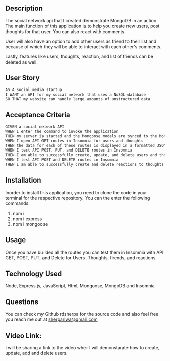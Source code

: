 ## Description

The social network api that I created demonstrate MongoDB in an action. The main function of this application is to help you create new users, post thoughts for that user. You can also react with comments.

User will also have an option to add other users as friend to their list and because of which they will be able to interact with each other's comments.

Lastly, features like users, thoughts, reaction, and list of friends can be deleted as well.

## User Story

```md
AS A social media startup
I WANT an API for my social network that uses a NoSQL database
SO THAT my website can handle large amounts of unstructured data
```

## Acceptance Criteria

```md
GIVEN a social network API
WHEN I enter the command to invoke the application
THEN my server is started and the Mongoose models are synced to the MongoDB database
WHEN I open API GET routes in Insomnia for users and thoughts
THEN the data for each of these routes is displayed in a formatted JSON
WHEN I test API POST, PUT, and DELETE routes in Insomnia
THEN I am able to successfully create, update, and delete users and thoughts in my database
WHEN I test API POST and DELETE routes in Insomnia
THEN I am able to successfully create and delete reactions to thoughts and add and remove friends to a user’s friend list
```

## Installation

Inorder to install this application, you need to clone the code in your terminal for the respective repository. You can the enter the following commands:

1. npm i
2. npm i express
3. npm i mongoose

## Usage

Once you have builded all the routes you can test them in Insomnia with API GET, POST, PUT, and Delete for Users, Thoughts, firends, and reactions.

## Technology Used

Node, Express.js, JavaScript, Html, Mongoose, MongoDB and Insomnia

## Questions

You can check my Github rdsherpa for the source code and also feel free you reach me out at sherpariwa@gmail.com

## Video Link:

I will be sharing a link to the video wher I will demonstarate how to create, update, add and delete users.
